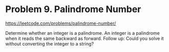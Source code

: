 # Problem 9. Palindrome Number

https://leetcode.com/problems/palindrome-number/

Determine whether an integer is a palindrome. An integer is a palindrome when it reads the same backward as forward.
Follow up: Could you solve it without converting the integer to a string?
